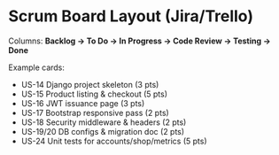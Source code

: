 # Scrum Board Layout (Jira/Trello)

Columns: **Backlog → To Do → In Progress → Code Review → Testing → Done**

Example cards:
- US-14 Django project skeleton (3 pts)
- US-15 Product listing & checkout (5 pts)
- US-16 JWT issuance page (3 pts)
- US-17 Bootstrap responsive pass (2 pts)
- US-18 Security middleware & headers (2 pts)
- US-19/20 DB configs & migration doc (2 pts)
- US-24 Unit tests for accounts/shop/metrics (5 pts)
